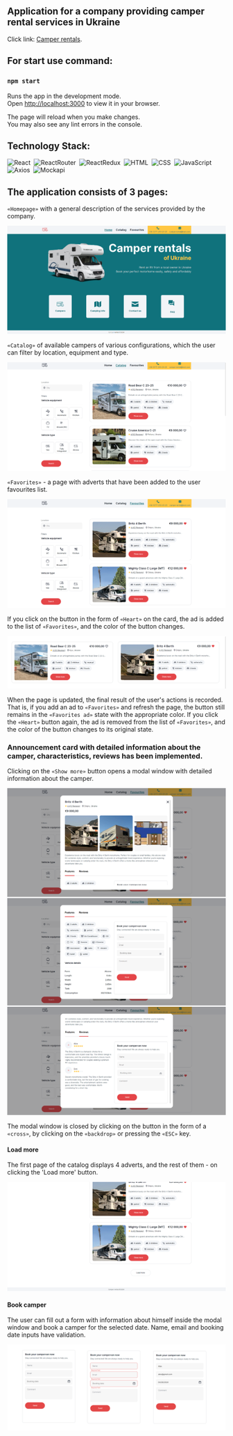 ## Application for a company providing camper rental services in Ukraine

Click link: [Camper rentals](https://valerii2022.github.io/camper-rent/).

## For start use command:

### `npm start`

Runs the app in the development mode.\
Open [http://localhost:3000](http://localhost:3000) to view it in your browser.

The page will reload when you make changes.\
You may also see any lint errors in the console.

## Technology Stack:

![React](https://img.shields.io/badge/-React-05122A?style=flat&logo=react)&nbsp;
![ReactRouter](https://img.shields.io/badge/-ReactRouter-05122A?style=flat&logo=ReactRouter)&nbsp;
![ReactRedux](https://img.shields.io/badge/-ReactRedux-05122A?style=flat&logo=React)&nbsp;
![HTML](https://img.shields.io/badge/-HTML-05122A?style=flat&logo=HTML5)&nbsp;
![CSS](https://img.shields.io/badge/-CSS-05122A?style=flat&logo=CSS3&logoColor=1572B6)&nbsp;
![JavaScript](https://img.shields.io/badge/-JavaScript-05122A?style=flat&logo=javascript)&nbsp;
![Axios](https://img.shields.io/badge/-Axios-05122A?style=flat&logo=Axios)&nbsp;
![Mockapi](https://img.shields.io/badge/-Mockapi-05122A?style=flat&logo=Mockapi)&nbsp;

## The application consists of 3 pages:

`«Homepage»` with a general description of the services provided by the company.

![Home page](/assets/home.png)

`«Catalog»` of available campers of various configurations, which the user can
filter by location, equipment and type.

![Catalog](./assets/catalog.png)

`«Favorites»` - a page with adverts that have been added to the user favourites
list.

![Favourites](./assets/favourites.png)

If you click on the button in the form of `«Heart»` on the card, the ad is added
to the list of `«Favorites»`, and the color of the button changes.

![Heart](./assets/heart.png)

When the page is updated, the final result of the user's actions is recorded.
That is, if you add an ad to `«Favorites»` and refresh the page, the button
still remains in the `«Favorites ad»` state with the appropriate color. If you
click the `«Heart»` button again, the ad is removed from the list of
`«Favorites»`, and the color of the button changes to its original state.

### Announcement card with detailed information about the camper, characteristics, reviews has been implemented.

Clicking on the `«Show more»` button opens a modal window with detailed
information about the camper.

![Modal general](./assets/modal.png) ![Modal features](./assets/features.png)
![Modal reviews](./assets/reviews.png)

The modal window is closed by clicking on the button in the form of a `«cross»`,
by clicking on the `«backdrop»` or pressing the `«ESC»` key.

#### Load more

The first page of the catalog displays 4 adverts, and the rest of them - on
clicking the 'Load more' button.

![Button Load more](/assets/load-more.png)

#### Book camper

The user can fill out a form with information about himself inside the modal
window and book a camper for the selected date. Name, email and booking date
inputs have validation.

![Button Load more](/assets/booking.png)
